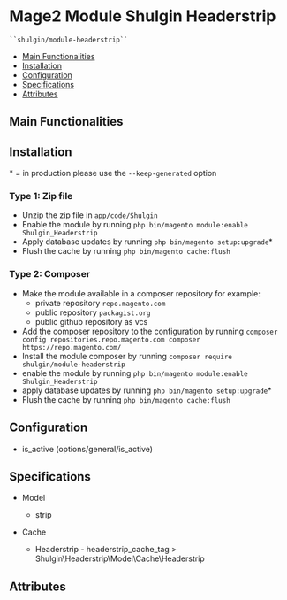 # Mage2 Module Shulgin Headerstrip

    ``shulgin/module-headerstrip``

 - [Main Functionalities](#markdown-header-main-functionalities)
 - [Installation](#markdown-header-installation)
 - [Configuration](#markdown-header-configuration)
 - [Specifications](#markdown-header-specifications)
 - [Attributes](#markdown-header-attributes)


## Main Functionalities


## Installation
\* = in production please use the `--keep-generated` option

### Type 1: Zip file

 - Unzip the zip file in `app/code/Shulgin`
 - Enable the module by running `php bin/magento module:enable Shulgin_Headerstrip`
 - Apply database updates by running `php bin/magento setup:upgrade`\*
 - Flush the cache by running `php bin/magento cache:flush`

### Type 2: Composer

 - Make the module available in a composer repository for example:
    - private repository `repo.magento.com`
    - public repository `packagist.org`
    - public github repository as vcs
 - Add the composer repository to the configuration by running `composer config repositories.repo.magento.com composer https://repo.magento.com/`
 - Install the module composer by running `composer require shulgin/module-headerstrip`
 - enable the module by running `php bin/magento module:enable Shulgin_Headerstrip`
 - apply database updates by running `php bin/magento setup:upgrade`\*
 - Flush the cache by running `php bin/magento cache:flush`


## Configuration

 - is_active (options/general/is_active)


## Specifications

 - Model
	- strip

 - Cache
	- Headerstrip - headerstrip_cache_tag > Shulgin\Headerstrip\Model\Cache\Headerstrip


## Attributes



